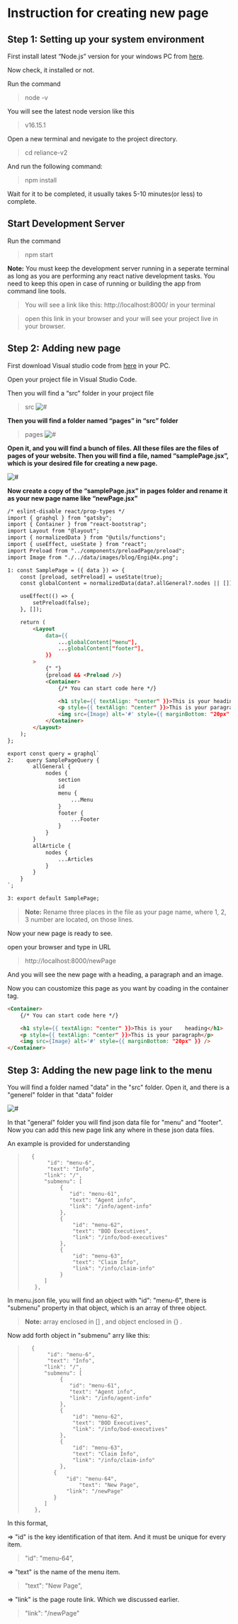 # Instruction for creating new page

## **Step 1:** Setting up your system environment

First install latest “Node.js” version for your windows PC from [here](https://nodejs.org/en/download/).

Now check, it installed or not.

Run the command

> node -v

You will see the latest node version like this

> v16.15.1

Open a new terminal and nevigate to the project directory.

> cd reliance-v2

And run the following command:

> npm install

Wait for it to be completed, it usually takes 5-10 minutes(or less) to complete.

## Start Development Server

Run the command

> npm start

**Note:** You must keep the development server running in a seperate terminal as long as you are performing any react native development tasks.
You need to keep this open in case of running or building the app from command line tools.

> You will see a link like this: http://localhost:8000/ in your terminal

> open this link in your browser and your will see your project live in your browser.

## **Step 2:** Adding new page

First download Visual studio code from [here](https://code.visualstudio.com/download) in your PC.

Open your project file in Visual Studio Code.

Then you will find a “src” folder in your project file

> src
> <img src="./img/src.png" alt="#"/>

**Then you will find a folder named “pages” in “src” folder**

> pages
> <img src="./img/pages.png" alt="#"/>

**Open it, and you will find a bunch of files. All these files are the files of pages of your website. Then you will find a file, named “samplePage.jsx”, which is your desired file for creating a new page.**

<img src="./img/samplePage.png" alt="#"/>

**Now create a copy of the “samplePage.jsx” in pages folder and rename it as your new page name like “newPage.jsx”**

```html
/* eslint-disable react/prop-types */
import { graphql } from "gatsby";
import { Container } from "react-bootstrap";
import Layout from "@layout";
import { normalizedData } from "@utils/functions";
import { useEffect, useState } from "react";
import Preload from "../components/preloadPage/preload";
import Image from "./../data/images/blog/Engi@4x.png";

1: const SamplePage = ({ data }) => {
    const [preload, setPreload] = useState(true);
    const globalContent = normalizedData(data?.allGeneral?.nodes || []);

    useEffect(() => {
        setPreload(false);
    }, []);

    return (
        <Layout
            data={{
                ...globalContent["menu"],
                ...globalContent["footer"],
            }}
        >
            {" "}
            {preload && <Preload />}
            <Container>
                {/* You can start code here */}

                <h1 style={{ textAlign: "center" }}>This is your heading</h1>
                <p style={{ textAlign: "center" }}>This is your paragraph</p>
                <img src={Image} alt='#' style={{ marginBottom: "20px" }} />
            </Container>
        </Layout>
    );
};

export const query = graphql`
2:    query SamplePageQuery {
        allGeneral {
            nodes {
                section
                id
                menu {
                    ...Menu
                }
                footer {
                    ...Footer
                }
            }
        }
        allArticle {
            nodes {
                ...Articles
            }
        }
    }
`;

3: export default SamplePage;

```

> **Note:** Rename three places in the file as your page name, where 1, 2, 3 number are located, on those lines.

Now your new page is ready to see.

open your browser and type in URL

> http://localhost:8000/newPage

And you will see the new page with a heading, a paragraph and an image.

Now you can coustomize this page as you want by coading in the container tag.

```html
<Container>
    {/* You can start code here */}

    <h1 style={{ textAlign: "center" }}>This is your  	heading</h1>
    <p style={{ textAlign: "center" }}>This is your paragraph</p>
    <img src={Image} alt='#' style={{ marginBottom: "20px" }} />
</Container>
```

## **Step 3:** Adding the new page link to the menu

You will find a folder named "data" in the "src" folder. Open it, and there is a "generel" folder in that "data" folder

<img src="./img/menu.png" alt="#"/>

In that "general" folder you will find json data file for "menu" and "footer". Now you can add this new page link any where in these json data files.

An example is provided for understanding

>     	{
>            "id": "menu-6",
>            "text": "Info",
>           "link": "/",
>           "submenu": [
>                {
>                   "id": "menu-61",
>                   "text": "Agent info",
>                   "link": "/info/agent-info"
>                },
>                {
>                    "id": "menu-62",
>                    "text": "BOD Executives",
>                    "link": "/info/bod-executives"
>                },
>                {
>                    "id": "menu-63",
>                    "text": "Claim Info",
>                    "link": "/info/claim-info"
>                }
>           ]
>        },

In menu.json file, you will find an object with "id": "menu-6", there is "submenu" property in that object, which is an array of three object.

> **Note:** array enclosed in [] , and object enclosed in {} .

Now add forth object in "submenu" arry like this:

>     	{
>            "id": "menu-6",
>            "text": "Info",
>           "link": "/",
>           "submenu": [
>                {
>                   "id": "menu-61",
>                   "text": "Agent info",
>                   "link": "/info/agent-info"
>                },
>                {
>                    "id": "menu-62",
>                    "text": "BOD Executives",
>                    "link": "/info/bod-executives"
>                },
>                {
>                    "id": "menu-63",
>                    "text": "Claim Info",
>                    "link": "/info/claim-info"
>                },
>     		   {
>     			   "id": "menu-64",
>               	   "text": "New Page",
>              	   "link": "/newPage"
>     		   }
>           ]
>        },

In this format,

=> "id" is the key identification of that item. And it must be unique for every item.

> "id": "menu-64",

=> "text" is the name of the menu item.

> "text": "New Page",

=> "link" is the page route link. Which we discussed earlier.

> "link": "/newPage"
